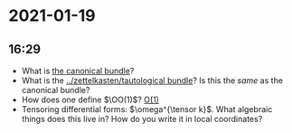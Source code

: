 # 2021-01-19

## 16:29

- What is [the canonical bundle](../zettelkasten/Canonical%20bundle.md)?
- What is the [../zettelkasten/tautological bundle](../zettelkasten/tautological%20bundle.md)?
 	 Is this the *same* as the canonical bundle?
- How does one define $\OO(1)$? [O(1)](../zettelkasten/O(D)%20for%20D%20a%20divisor.md)
- Tensoring differential forms: $\omega^{\tensor k}$.
  What algebraic things does this live in? How do you write it in local coordinates?
